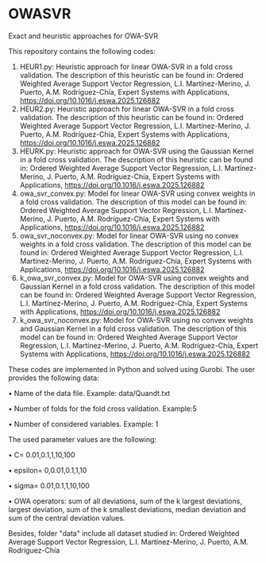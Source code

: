 # OWASVR
Exact and heuristic approaches for OWA-SVR

This repository contains the following codes:
1.	HEUR1.py: Heuristic approach for linear OWA-SVR in a fold cross validation. The description of this heuristic can be found in: Ordered Weighted Average Support Vector Regression, L.I. Martínez-Merino, J. Puerto, A.M. Rodríguez-Chía, Expert Systems with Applications, https://doi.org/10.1016/j.eswa.2025.126882
2.	HEUR2.py: Heuristic approach for linear OWA-SVR in a fold cross validation. The description of this heuristic can be found in: Ordered Weighted Average Support Vector Regression, L.I. Martínez-Merino, J. Puerto, A.M. Rodríguez-Chía, Expert Systems with Applications, https://doi.org/10.1016/j.eswa.2025.126882
3.	HEURK.py: Heuristic approach for OWA-SVR using the Gaussian Kernel in a fold cross validation. The description of this heuristic can be found in: Ordered Weighted Average Support Vector Regression, L.I. Martínez-Merino, J. Puerto, A.M. Rodríguez-Chía, Expert Systems with Applications, https://doi.org/10.1016/j.eswa.2025.126882
4.	owa_svr_convex.py: Model for linear OWA-SVR using convex weights in a fold cross validation. The description of this model can be found in: Ordered Weighted Average Support Vector Regression, L.I. Martínez-Merino, J. Puerto, A.M. Rodríguez-Chía, Expert Systems with Applications, https://doi.org/10.1016/j.eswa.2025.126882
5.	owa_svr_noconvex.py: Model for linear OWA-SVR using no convex weights in a fold cross validation. The description of this model can be found in: Ordered Weighted Average Support Vector Regression, L.I. Martínez-Merino, J. Puerto, A.M. Rodríguez-Chía, Expert Systems with Applications, https://doi.org/10.1016/j.eswa.2025.126882
6.	k_owa_svr_convex.py: Model for OWA-SVR using convex weights and Gaussian Kernel in a fold cross validation. The description of this model can be found in: Ordered Weighted Average Support Vector Regression, L.I. Martínez-Merino, J. Puerto, A.M. Rodríguez-Chía, Expert Systems with Applications, https://doi.org/10.1016/j.eswa.2025.126882
7.	k_owa_svr_noconvex.py: Model for OWA-SVR using no convex weights and Gaussian Kernel in a fold cross validation. The description of this model can be found in: Ordered Weighted Average Support Vector Regression, L.I. Martínez-Merino, J. Puerto, A.M. Rodríguez-Chía, Expert Systems with Applications, https://doi.org/10.1016/j.eswa.2025.126882
   
These codes are implemented in Python and solved using Gurobi. The user provides the following data:

•	Name of the data file. Example: data/Quandt.txt

•	Number of folds for the fold cross validation. Example:5

•	Number of considered variables. Example: 1

The used parameter values are the following:

•	C= 0.01,0.1,1,10,100

•	epsilon= 0,0.01,0.1,1,10

•	sigma= 0.01,0.1,1,10,100

•	OWA operators: sum of all deviations, sum of the k largest deviations, largest deviation, sum of the k smallest deviations, median deviation and sum of the central deviation values.

Besides, folder "data" include all dataset studied in: Ordered Weighted Average Support Vector Regression, L.I. Martínez-Merino, J. Puerto, A.M. Rodríguez-Chía 
